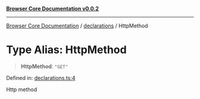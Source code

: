 [**Browser Core Documentation v0.0.2**](../../README.md)

***

[Browser Core Documentation](../../modules.md) / [declarations](../README.md) / HttpMethod

# Type Alias: HttpMethod

> **HttpMethod**: `"GET"`

Defined in: [declarations.ts:4](https://github.com/stonemjs/browser-core/blob/2c2c45da7146109ea5ae39ff81ac0b60630dfeee/src/declarations.ts#L4)

Http method
